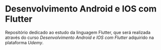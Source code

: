 # Desenvolvimento Android e IOS com Flutter
Repositório dedicado ao estudo da linguagem Flutter, que será realizada através do curso *Desenvolvimento Android e IOS com Flutter* adquirido na plataforma *Udemy*.
